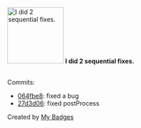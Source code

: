 <img src="https://my-badges.github.io/my-badges/fix-2.png" alt="I did 2 sequential fixes." title="I did 2 sequential fixes." width="128">
<strong>I did 2 sequential fixes.</strong>
<br><br>

Commits:

- <a href="https://github.com/VatsalSy/EVP-pendant-drop/commit/064fbe8b4c45f5e0f2d6f0a29d39313b96e96042">064fbe8</a>: fixed a bug
- <a href="https://github.com/VatsalSy/EVP-pendant-drop/commit/27d3d06e35ed4c3fd56b08630dd8b120ac09b415">27d3d06</a>: fixed postProcess


Created by <a href="https://github.com/my-badges/my-badges">My Badges</a>